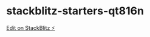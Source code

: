 # stackblitz-starters-qt816n

[Edit on StackBlitz ⚡️](https://stackblitz.com/edit/stackblitz-starters-jcy2gh)